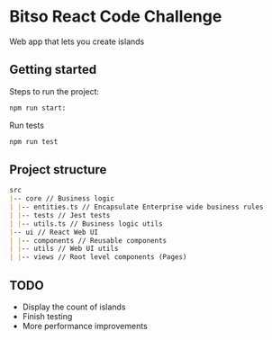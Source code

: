 # Bitso React Code Challenge

Web app that lets you create islands

## Getting started

Steps to run the project:

```bash
npm run start:
```

Run tests

```bash
npm run test

```

## Project structure

```markdown
src
|-- core // Business logic
| |-- entities.ts // Encapsulate Enterprise wide business rules
| |-- tests // Jest tests
| |-- utils.ts // Business logic utils
|-- ui // React Web UI
| |-- components // Reusable components
| |-- utils // Web UI utils
| |-- views // Root level components (Pages)
```

## TODO

- Display the count of islands
- Finish testing
- More performance improvements
